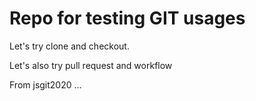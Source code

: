 # Repo for testing GIT usages

Let's try clone and checkout.

Let's also try pull request and workflow

From jsgit2020 ...
